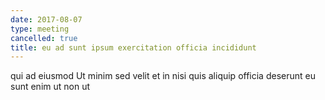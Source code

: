 ```yaml
---
date: 2017-08-07
type: meeting
cancelled: true
title: eu ad sunt ipsum exercitation officia incididunt
---
```

qui ad eiusmod Ut minim sed velit et in nisi quis aliquip officia deserunt eu sunt enim ut non ut